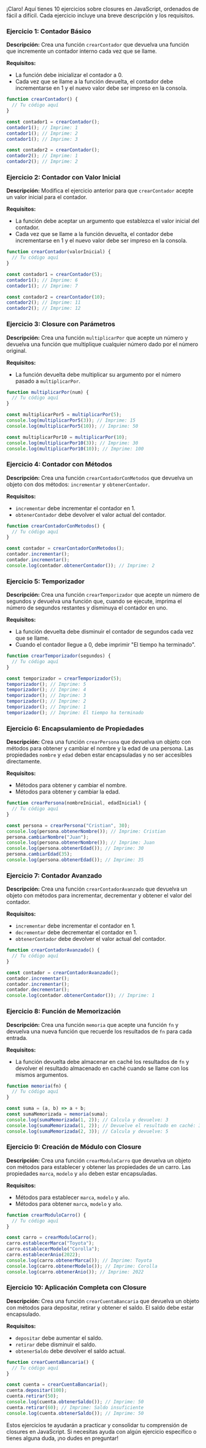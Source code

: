 ¡Claro! Aquí tienes 10 ejercicios sobre closures en JavaScript, ordenados de fácil a difícil. Cada ejercicio incluye una breve descripción y los requisitos.

### Ejercicio 1: Contador Básico

**Descripción:** Crea una función `crearContador` que devuelva una función que incremente un contador interno cada vez que se llame.

**Requisitos:**
- La función debe inicializar el contador a 0.
- Cada vez que se llame a la función devuelta, el contador debe incrementarse en 1 y el nuevo valor debe ser impreso en la consola.

```javascript
function crearContador() {
  // Tu código aquí
}

const contador1 = crearContador();
contador1(); // Imprime: 1
contador1(); // Imprime: 2
contador1(); // Imprime: 3

const contador2 = crearContador();
contador2(); // Imprime: 1
contador2(); // Imprime: 2
```

### Ejercicio 2: Contador con Valor Inicial

**Descripción:** Modifica el ejercicio anterior para que `crearContador` acepte un valor inicial para el contador.

**Requisitos:**
- La función debe aceptar un argumento que establezca el valor inicial del contador.
- Cada vez que se llame a la función devuelta, el contador debe incrementarse en 1 y el nuevo valor debe ser impreso en la consola.

```javascript
function crearContador(valorInicial) {
  // Tu código aquí
}

const contador1 = crearContador(5);
contador1(); // Imprime: 6
contador1(); // Imprime: 7

const contador2 = crearContador(10);
contador2(); // Imprime: 11
contador2(); // Imprime: 12
```

### Ejercicio 3: Closure con Parámetros

**Descripción:** Crea una función `multiplicarPor` que acepte un número y devuelva una función que multiplique cualquier número dado por el número original.

**Requisitos:**
- La función devuelta debe multiplicar su argumento por el número pasado a `multiplicarPor`.

```javascript
function multiplicarPor(num) {
  // Tu código aquí
}

const multiplicarPor5 = multiplicarPor(5);
console.log(multiplicarPor5(3)); // Imprime: 15
console.log(multiplicarPor5(10)); // Imprime: 50

const multiplicarPor10 = multiplicarPor(10);
console.log(multiplicarPor10(3)); // Imprime: 30
console.log(multiplicarPor10(10)); // Imprime: 100
```

### Ejercicio 4: Contador con Métodos

**Descripción:** Crea una función `crearContadorConMetodos` que devuelva un objeto con dos métodos: `incrementar` y `obtenerContador`.

**Requisitos:**
- `incrementar` debe incrementar el contador en 1.
- `obtenerContador` debe devolver el valor actual del contador.

```javascript
function crearContadorConMetodos() {
  // Tu código aquí
}

const contador = crearContadorConMetodos();
contador.incrementar();
contador.incrementar();
console.log(contador.obtenerContador()); // Imprime: 2
```

### Ejercicio 5: Temporizador

**Descripción:** Crea una función `crearTemporizador` que acepte un número de segundos y devuelva una función que, cuando se ejecute, imprima el número de segundos restantes y disminuya el contador en uno.

**Requisitos:**
- La función devuelta debe disminuir el contador de segundos cada vez que se llame.
- Cuando el contador llegue a 0, debe imprimir "El tiempo ha terminado".

```javascript
function crearTemporizador(segundos) {
  // Tu código aquí
}

const temporizador = crearTemporizador(5);
temporizador(); // Imprime: 5
temporizador(); // Imprime: 4
temporizador(); // Imprime: 3
temporizador(); // Imprime: 2
temporizador(); // Imprime: 1
temporizador(); // Imprime: El tiempo ha terminado
```

### Ejercicio 6: Encapsulamiento de Propiedades

**Descripción:** Crea una función `crearPersona` que devuelva un objeto con métodos para obtener y cambiar el nombre y la edad de una persona. Las propiedades `nombre` y `edad` deben estar encapsuladas y no ser accesibles directamente.

**Requisitos:**
- Métodos para obtener y cambiar el nombre.
- Métodos para obtener y cambiar la edad.

```javascript
function crearPersona(nombreInicial, edadInicial) {
  // Tu código aquí
}

const persona = crearPersona("Cristian", 30);
console.log(persona.obtenerNombre()); // Imprime: Cristian
persona.cambiarNombre("Juan");
console.log(persona.obtenerNombre()); // Imprime: Juan
console.log(persona.obtenerEdad()); // Imprime: 30
persona.cambiarEdad(35);
console.log(persona.obtenerEdad()); // Imprime: 35
```

### Ejercicio 7: Contador Avanzado

**Descripción:** Crea una función `crearContadorAvanzado` que devuelva un objeto con métodos para incrementar, decrementar y obtener el valor del contador.

**Requisitos:**
- `incrementar` debe incrementar el contador en 1.
- `decrementar` debe decrementar el contador en 1.
- `obtenerContador` debe devolver el valor actual del contador.

```javascript
function crearContadorAvanzado() {
  // Tu código aquí
}

const contador = crearContadorAvanzado();
contador.incrementar();
contador.incrementar();
contador.decrementar();
console.log(contador.obtenerContador()); // Imprime: 1
```

### Ejercicio 8: Función de Memorización

**Descripción:** Crea una función `memoria` que acepte una función `fn` y devuelva una nueva función que recuerde los resultados de `fn` para cada entrada.

**Requisitos:**
- La función devuelta debe almacenar en caché los resultados de `fn` y devolver el resultado almacenado en caché cuando se llame con los mismos argumentos.

```javascript
function memoria(fn) {
  // Tu código aquí
}

const suma = (a, b) => a + b;
const sumaMemorizada = memoria(suma);
console.log(sumaMemorizada(1, 2)); // Calcula y devuelve: 3
console.log(sumaMemorizada(1, 2)); // Devuelve el resultado en caché: 3
console.log(sumaMemorizada(2, 3)); // Calcula y devuelve: 5
```

### Ejercicio 9: Creación de Módulo con Closure

**Descripción:** Crea una función `crearModuloCarro` que devuelva un objeto con métodos para establecer y obtener las propiedades de un carro. Las propiedades `marca`, `modelo` y `año` deben estar encapsuladas.

**Requisitos:**
- Métodos para establecer `marca`, `modelo` y `año`.
- Métodos para obtener `marca`, `modelo` y `año`.

```javascript
function crearModuloCarro() {
  // Tu código aquí
}

const carro = crearModuloCarro();
carro.establecerMarca("Toyota");
carro.establecerModelo("Corolla");
carro.establecerAnio(2022);
console.log(carro.obtenerMarca()); // Imprime: Toyota
console.log(carro.obtenerModelo()); // Imprime: Corolla
console.log(carro.obtenerAnio()); // Imprime: 2022
```

### Ejercicio 10: Aplicación Completa con Closure

**Descripción:** Crea una función `crearCuentaBancaria` que devuelva un objeto con métodos para depositar, retirar y obtener el saldo. El saldo debe estar encapsulado.

**Requisitos:**
- `depositar` debe aumentar el saldo.
- `retirar` debe disminuir el saldo.
- `obtenerSaldo` debe devolver el saldo actual.

```javascript
function crearCuentaBancaria() {
  // Tu código aquí
}

const cuenta = crearCuentaBancaria();
cuenta.depositar(100);
cuenta.retirar(50);
console.log(cuenta.obtenerSaldo()); // Imprime: 50
cuenta.retirar(60); // Imprime: Saldo insuficiente
console.log(cuenta.obtenerSaldo()); // Imprime: 50
```

Estos ejercicios te ayudarán a practicar y consolidar tu comprensión de closures en JavaScript. Si necesitas ayuda con algún ejercicio específico o tienes alguna duda, ¡no dudes en preguntar!
